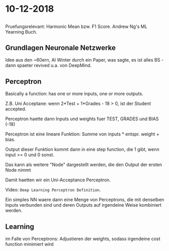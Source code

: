 # 10-12-2018

<!--TOC-->

## 

Pruefungsrelevant: Harmonic Mean bzw. F1 Score. Andrew Ng's ML Yearning Buch. 

## Grundlagen Neuronale Netzwerke

Idee aus den ~60ern, AI Winter durch ein Paper, was sagte, es ist alles BS - dann spaeter revived u.a. von DeepMind.

## Perceptron

Basically a function: has one or more inputs, one or more outputs. 

Z.B. Uni Acceptane: wenn 2\*Test + 1\*Grades - 18 > 0, ist der Student accepted. 

Perceptron haette dann Inputs und weights fuer TEST, GRADES und BIAS (-18)

Perceptron ist eine lineare Funktion: Summe von inputs \* entspr. weight + bias.

Output dieser Funktion kommt dann in eine step function, die 1 gibt, wenn input >= 0 und 0 sonst.

Das kann als weitere "Node" dargestellt werden, die den Output der ersten Node nimmt

Damit haetten wir ein Uni-Acceptance Perceptron.

Video: `Deep Learning Perceptron Definition`.

Ein simples NN waere dann eine Menge von Perceptrons, die mit denselben Inputs verbunden sind und deren Outputs auf irgendeine Weise kombiniert werden.

## Learning

im Falle von Perceptrons: Adjustieren der weights, sodass irgendeine cost function minimiert wird
